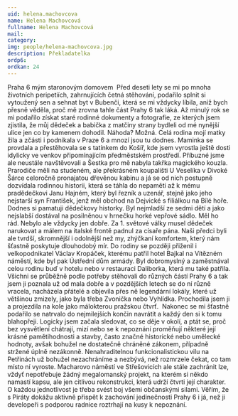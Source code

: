 ```yaml
---
uid: helena.machovcova
name: Helena Machovcová
fullname: Helena Machovcová
mail: 
category: 
img: people/helena-machovcova.jpg
description: Překladatelka
ordp6: 
ordkan: 24
---
```

Praha 6 mým staronovým domovem  Před deseti lety se mi po mnoha životních peripetiích, zahrnujících četná stěhování, podařilo splnit si vytoužený sen a sehnat byt v Bubenči, která se mi vždycky líbila, aniž bych přesně věděla, proč mě zrovna tahle část Prahy 6 tak láká. Až minulý rok se mi podařilo získat staré rodinné dokumenty a fotografie, ze kterých jsem zjistila, že můj dědeček a babička z matčiny strany bydleli od mé nynější ulice jen co by kamenem dohodil. Náhoda? Možná. Celá rodina mojí matky žila a zčásti i podnikala v Praze 6 a mnozí jsou tu dodnes. Maminka se provdala a přestěhovala se s tatínkem do Košíř, kde jsem vyrostla ještě dosti idylicky ve venkov připomínajícím předměstském prostředí. Příbuzné jsme ale neustále navštěvovali a Šestka pro mě nabyla takřka magického kouzla. Prarodiče měli na studeném, ale překrásném koupališti U Veselíka v Divoké Šárce celoročně pronajatou dřevěnou kabinu a já se od nich postupně dozvídala rodinnou historii, která se táhla do nepaměti až k mému pradědečkovi Janu Hajném, který byl řezník a uzenář, stejně jako jeho nejstarší syn František, jenž měl obchod na Dejvické s filiálkou na Bílé hoře. Dodnes si pamatuji dědečkovy historky. Byl nejmladší ze sedmi dětí a jako nejslabší dostával na posilněnou v hrnečku horké vepřové sádlo. Měl ho rád. Nebylo ale vždycky jen dobře. Za 1. světové války musel dědeček narukovat a málem na italské frontě padnul za císaře pána. Naši předci byli ale tvrdší, skromnější i odolnější než my, zhýčkaní komfortem, který nám šťastně poskytuje dlouhodobý mír. Do rodiny se později přiženil i velkopodnikatel Václav Kropáček, kterému patřil hotel Bajkal na Vítězném náměstí, kde byl pak Ústřední dům armády. Byl dobromyslný a zaměstnával celou rodinu buď v hotelu nebo v restauraci Daliborka, která mu také patřila. Všichni se průběžně podle potřeby stěhovali do různých částí Prahy 6 a tak jsem ji poznala už od mala dobře a v pozdějších letech se do ní různě vracela, nacházela přátelé a objevila přes ně legendární lokály, které už většinou zmizely, jako byla třeba Zvonička nebo Vyhlídka. Prochodila jsem ji a projezdila na kole jako málokterou pražskou čtvrť.  Nakonec se mi šťastně podařilo se natrvalo do nejmilejších končin navrátit a každý den si k tomu blahopřeji. Logicky jsem začala sledovat, co se děje v okolí, a ptát se, proč bez vysvětlení chátrají, mizí nebo se k nepoznání proměňují některé její krásné pamětihodnosti a stavby, často značné historické nebo umělecké hodnoty, avšak bohužel ne dostatečně chráněné zákonem, případně stržené úplně nezákonně. Nenahraditelnou funkcionalistickou vilu na Petřinách už bohužel nezachráníme a nezbývá, než rozmrzele čekat, co tam místo ní vyroste. Macharovo náměstí ve Střešovicích ale stále zachránit lze, vždyť nepotřebuje žádný megalomanský projekt, na kterém si někdo namastí kapsu, ale jen citlivou rekonstrukci, která udrží čtvrti její charakter. O každou jednotlivost je třeba svést boj všemi občanskými silami. Věřím, že s Piráty dokážu aktivně přispět k zachování jedinečnosti Prahy 6 i já, než ji developeři s podporou radnice roztrhají na kusy k nepoznání.



